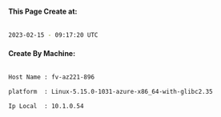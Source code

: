 
   
#### This Page Create at:

```bash

2023-02-15 - 09:17:20 UTC

```

#### Create By Machine:

```bash

Host Name : fv-az221-896

platform  : Linux-5.15.0-1031-azure-x86_64-with-glibc2.35

Ip Local  : 10.1.0.54

```

